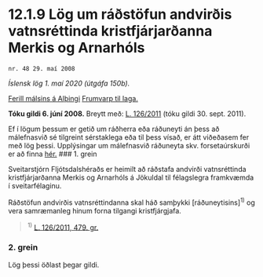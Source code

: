 # 12.1.9 Lög um ráðstöfun andvirðis vatnsréttinda kristfjárjarðanna Merkis og Arnarhóls

`nr. 48 29. maí 2008`

_Íslensk lög 1. maí 2020 (útgáfa 150b)._

[Ferill málsins á Alþingi](https://www.althingi.is/thingstorf/thingmalalistar-eftir-thingum/ferill/?ltg=135&mnr=516)
[Frumvarp til laga.](https://www.althingi.is/altext/135/s/0817.html)

**Tóku gildi 6. júní 2008.**
Breytt með:
[L. 126/2011](https://althingi.is/altext/stjt/2011.126.html) (tóku gildi 30. sept. 2011).

Ef í lögum þessum er getið um ráðherra eða ráðuneyti án þess að málefnasvið sé tilgreint sérstaklega eða til þess vísað, er átt viðeðasem fer með lög þessi. Upplýsingar um málefnasvið ráðuneyta skv. forsetaúrskurði er að finna [hér.](2018119.md) ### 1. grein

Sveitarstjórn Fljótsdalshéraðs er heimilt að ráðstafa andvirði vatnsréttinda kristfjárjarðanna Merkis og Arnarhóls á Jökuldal til félagslegra framkvæmda í sveitarfélaginu.

Ráðstöfun andvirðis vatnsréttindanna skal háð samþykki [ráðuneytisins]<sup>1)</sup> og vera samræmanleg hinum forna tilgangi kristfjárgjafa.

> <sup>1)</sup> [L. 126/2011, 479. gr.](https://althingi.is/altext/stjt/2011.126.html)

### 2. grein

Lög þessi öðlast þegar gildi.
